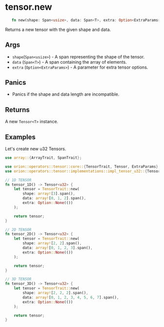 # tensor.new

```rust 
   fn new(shape: Span<usize>, data: Span<T>, extra: Option<ExtraParams>) -> Tensor<T>;
```

Returns a new tensor with the given shape and data.

## Args

* `shape`(`Span<usize>`) - A span representing the shape of the tensor.
* `data` (`Span<T>`) - A span containing the array of elements.
* `extra` (`Option<ExtraParams>`) - A parameter for extra tensor options.

## Panics

* Panics if the shape and data length are incompatible.

## Returns

A new `Tensor<T>` instance.

## Examples

Let's create new u32 Tensors.

```rust
use array::{ArrayTrait, SpanTrait};

use orion::operators::tensor::core::{TensorTrait, Tensor, ExtraParams};
use orion::operators::tensor::implementations::impl_tensor_u32::{Tensor_u32};

// 1D TENSOR
fn tensor_1D() -> Tensor<u32> {
    let tensor = TensorTrait::new(
        shape: array![3].span(),
        data: array![0, 1, 2].span(),
        extra: Option::None(())
    );

    return tensor;
}

// 2D TENSOR
fn tensor_2D() -> Tensor<u32> {
    let tensor = TensorTrait::new(
        shape: array![2, 2].span(), 
        data: array![0, 1, 2, 3].span(), 
        extra: Option::None(())
    );

    return tensor;
}

// 3D TENSOR
fn tensor_3D() -> Tensor<u32> {
    let tensor = TensorTrait::new(
        shape: array![2, 2, 2].span(), 
        data: array![0, 1, 2, 3, 4, 5, 6, 7].span(), 
        extra: Option::None(())
    );

    return tensor;
}
```
